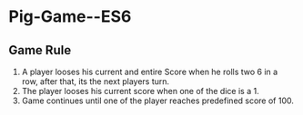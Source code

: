 # Pig-Game--ES6

## Game Rule

1. A player looses his current and entire Score when he rolls 
two 6 in a row, after that, its the next players turn. 
2. The player looses his current score when one of the dice is a 1.
3. Game continues until one of the player reaches predefined score of 100. 
